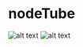 # nodeTube


![alt text](https://i.imgur.com/eyt7yOg.png)
![alt text](https://i.imgur.com/f9PP3DO.png)
